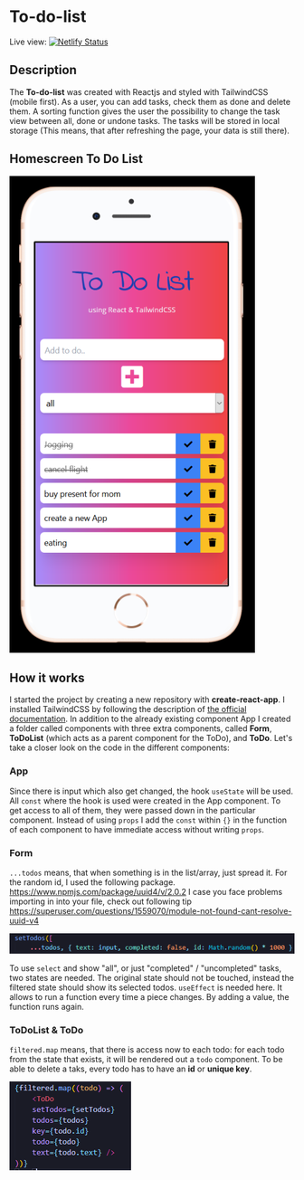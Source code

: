 # To-do-list

Live view:  [![Netlify Status](https://api.netlify.com/api/v1/badges/f9a7f8d3-58ca-44ed-a038-ae8d2efd31a5/deploy-status)](https://yuridevat-react-todo-list.netlify.app/)

## Description

The **To-do-list** was created with Reactjs and styled with TailwindCSS (mobile first).
As a user, you can add tasks, check them as done and delete them. A sorting function gives the user the possibility to change the task view between all, done or undone tasks. The tasks will be stored in local storage (This means, that after refreshing the page, your data is still there).

## Homescreen To Do List

![App screen](https://github.com/YuriDevAT/React-ToDoList/blob/master/src/img/final-app.PNG)

## How it works

I started the project by creating a new repository with **create-react-app**. I installed TailwindCSS by following the description of [the official documentation](https://tailwindcss.com/docs/guides/create-react-app). In addition to the already existing component App I created a folder called components with three extra components, called **Form**, **ToDoList** (which acts as a parent component for the ToDo), and **ToDo**. Let's take a closer look on the code in the different components:

### App
Since there is input which also get changed, the hook `useState` will be used. All `const` where the hook is used were created in the App component. To get access to all of them, they were passed down in the particular component. Instead of using `props` I add the `const` within `{}` in the function of each component to have immediate access without writing `props`.

### Form
`...todos` means, that when something is in the list/array, just spread it. For the random id, I used the following package. https://www.npmjs.com/package/uuid4/v/2.0.2 I case you face problems importing in into your file, check out following tip https://superuser.com/questions/1559070/module-not-found-cant-resolve-uuid-v4

![Spread operator](https://github.com/YuriDevAT/React-ToDoList/blob/master/src/img/code-spread.PNG)

To use `select` and show "all", or just "completed" / "uncompleted" tasks, two states are needed. The original state should not be touched, instead the filtered state should show its selected todos. `useEffect` is needed here. It allows to run a function every time a piece changes. By adding a value, the function runs again. 

### ToDoList & ToDo
`filtered.map` means, that there is access now to each todo: for each todo from the state that exists, it will be rendered out a `todo` component. To be able to delete a taks, every todo has to have an **id** or **unique key**.

![Unique key](https://github.com/YuriDevAT/React-ToDoList/blob/master/src/img/unique%20key.PNG)
